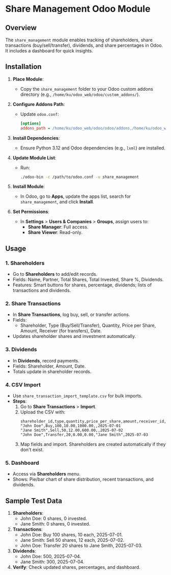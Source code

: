# Share Management Odoo Module

## Overview
The `share_management` module enables tracking of shareholders, share transactions (buy/sell/transfer), dividends, and share percentages in Odoo. It includes a dashboard for quick insights.

## Installation
1. **Place Module**:
   - Copy the `share_management` folder to your Odoo custom addons directory (e.g., `/home/ku/odoo_web/odoo/custom_addons/`).

2. **Configure Addons Path**:
   - Update `odoo.conf`:
     ```ini
     [options]
     addons_path = /home/ku/odoo_web/odoo/odoo/addons,/home/ku/odoo_web/odoo/custom_addons
     ```

3. **Install Dependencies**:
   - Ensure Python 3.12 and Odoo dependencies (e.g., `lxml`) are installed.

4. **Update Module List**:
   - Run:
     ```bash
     ./odoo-bin -c /path/to/odoo.conf -u share_management
     ```

5. **Install Module**:
   - In Odoo, go to **Apps**, update the apps list, search for `share_management`, and click **Install**.

6. **Set Permissions**:
   - In **Settings** > **Users & Companies** > **Groups**, assign users to:
     - **Share Manager**: Full access.
     - **Share Viewer**: Read-only.

## Usage
### 1. Shareholders
- Go to **Shareholders** to add/edit records.
- Fields: Name, Partner, Total Shares, Total Invested, Share %, Dividends.
- Features: Smart buttons for shares, percentage, dividends; lists of transactions and dividends.

### 2. Share Transactions
- In **Share Transactions**, log buy, sell, or transfer actions.
- Fields:
  - Shareholder, Type (Buy/Sell/Transfer), Quantity, Price per Share, Amount, Receiver (for transfers), Date.
- Updates shareholder shares and investment automatically.

### 3. Dividends
- In **Dividends**, record payments.
- Fields: Shareholder, Amount, Date.
- Totals update in shareholder records.

### 4. CSV Import
- Use `share_transaction_import_template.csv` for bulk imports.
- **Steps**:
  1. Go to **Share Transactions** > **Import**.
  2. Upload the CSV with:
     ```csv
     shareholder_id,type,quantity,price_per_share,amount,receiver_id,date
     "John Doe",Buy,100,10.00,1000.00,,2025-07-01
     "Jane Smith",Sell,50,12.00,600.00,,2025-07-02
     "John Doe",Transfer,20,0.00,0.00,"Jane Smith",2025-07-03
     ```
  3. Map fields and import. Shareholders are created automatically if they don't exist.

### 5. Dashboard
- Access via **Shareholders** menu.
- Shows: Pie/bar chart of share distribution, recent transactions, and dividends.

## Sample Test Data
1. **Shareholders**:
   - John Doe: 0 shares, 0 invested.
   - Jane Smith: 0 shares, 0 invested.
2. **Transactions**:
   - John Doe: Buy 100 shares, 10 each, 2025-07-01.
   - Jane Smith: Sell 50 shares, 12 each, 2025-07-02.
   - John Doe: Transfer 20 shares to Jane Smith, 2025-07-03.
3. **Dividends**:
   - John Doe: 500, 2025-07-04.
   - Jane Smith: 300, 2025-07-04.
4. **Verify**: Check updated shares, percentages, and dashboard.
